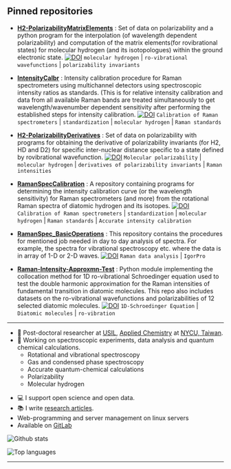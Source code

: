 
## Pinned repositories

- [**H2-PolarizabilityMatrixElements**](https://github.com/ankit7540/H2-PolarizabilityMatrixElements) : Set of data on polarizability and a python program for the interpolation (of wavelength dependent polarizability) and computation of the matrix elements(for rovibrational states) for molecular hydrogen (and its isotopologues) within the ground electronic state. [![DOI](https://zenodo.org/badge/doi/10.1063/1.5011433.svg)](https://doi.org/10.1063/1.5011433)
`molecular hydrogen` | `ro-vibrational wavefunctions` | `polarizability invariants` 

- [**IntensityCalbr**](https://github.com/ankit7540/IntensityCalbr) : Intensity calibration procedure for Raman spectrometers using multichannel detectors using spectroscopic intensity ratios as standards. (This is for relative intensity calibration and  data from all available Raman bands are treated simultaneously to get wavelength/wavenumber dependent sensitivity after performing the established steps for intensity calibration. [![DOI](https://zenodo.org/badge/doi/10.1002/jrs.6221.svg)](https://doi.org/10.1002/jrs.6221)
`Calibration of Raman spectrometers` | `standardization` | `molecular hydrogen` | `Raman standards` 


- [**H2-PolarizabilityDerivatives**](https://github.com/ankit7540/H2-PolarizabilityDerivatives) : Set of data on polarizability with programs for obtaining the derivative of polarizability invariants (for H2, HD and D2) for specific inter-nuclear distance specific to a state defined by rovibrational wavefunction. [![DOI](https://zenodo.org/badge/doi/10.1080/00268976.2019.1632950.svg)](https://doi.org/10.1080/00268976.2019.1632950) 
`Molecular polarizability` | `molecular hydrogen` | `derivatives of polarizability invariants` | `Raman intensities`


- [**RamanSpecCalibration**](https://github.com/ankit7540/RamanSpecCalibration) : A repository containing programs for determining the intensity calibration curve (or the wavelength sensitivity) for Raman spectrometers (and more)  from the rotational Raman spectra of diatomic hydrogen and its isotopes. [![DOI](https://zenodo.org/badge/doi/10.1002/jrs.5955.svg)](https://doi.org/10.1002/jrs.5955)
`Calibration of Raman spectrometers` | `standardization` | `molecular hydrogen` | `Raman standards` | `Accurate intensity calibration`



- [**RamanSpec_BasicOperations**](https://github.com/ankit7540/RamanSpec_BasicOperations) : This repository contains the procedures for mentioned job needed in day to day analysis of spectra. For example, the spectra for vibrational spectroscopy etc. where the data is in array of 1-D or 2-D waves. [![DOI](https://zenodo.org/badge/50757391.svg)](https://zenodo.org/badge/latestdoi/50757391)
`Raman data analysis` | `IgorPro` 

- [**Raman-Intensity-Approxmn-Test**](https://github.com/ankit7540/Raman-Intensity-Approxmn-Test) : Python module implementing the collocation method for 1D ro-vibrational Schroedinger equation used to test the double harmonic approximation for the Raman intensities of fundamental transition in diatomic molecules. This repo also includes datasets on the ro-vibrational wavefunctions and polarizabilities of 12 selected diatomic molecules. [![DOI](https://zenodo.org/badge/doi/10.5281/zenodo.6126144.svg)](https://doi.org/10.5281/zenodo.6126144) `1D-Schroedinger Equation` | `Diatomic molecules` | `ro-vibration`

---


+ 🧑 Post-doctoral researcher at [USIL](https://usilab.nctu.edu.tw/), [Applied Chemistry](https://dac.nycu.edu.tw/en/) at  [NYCU, Taiwan](https://www.nycu.edu.tw/en/).
+ 🔭 Working on spectroscopic experiments, data analysis and quantum chemical calculations.
  + Rotational and vibrational spectroscopy
  + Gas and condensed phase spectroscopy
  + Accurate quantum-chemical calculations
  + Polarizability
  + Molecular hydrogen

- 💻 I support open science and open data.
- 📚 I write [research articles](https://orcid.org/0000-0002-2495-3354).
- Web-programming and server management on linux servers
- Available on [GitLab](https://gitlab.com/ankit7540)


![Github stats](https://github-readme-stats.vercel.app/api?username=ankit7540)

![Top languages](https://github-readme-stats.vercel.app/api/top-langs/?username=ankit7540&hide=html,jupyter%20notebook,JavaScript,PostScript,SCSS,Less&layout=compact&langs_count=16)

---

